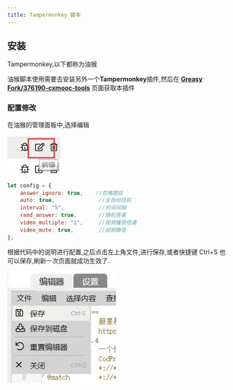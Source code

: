 ```yaml
---
title: Tampermonkey 脚本
---
```


## 安装
Tampermonkey,以下都称为油猴

油猴脚本使用需要去安装另外一个**Tampermonkey**插件,然后在 **[Greasy Fork/376190-cxmooc-tools](https://greasyfork.org/zh-CN/scripts/376190-cxmooc-tools)** 页面获取本插件

### 配置修改
在油猴的管理面板中,选择编辑

![](/img/5.webp)

```js
let config = {
    answer_ignore: true,    //忽略题目
    auto: true,              //全自动挂机
    interval: "5",           //时间间隔
    rand_answer: true,       //随机答案
    video_multiple: "1",     //视频播放倍速
    video_mute: true,        //视频静音
};
```
根据代码中的说明进行配置,之后点击左上角文件,进行保存,或者快捷键 Ctrl+S 也可以保存,刷新一次页面就成功生效了.

![](/img/6.webp)